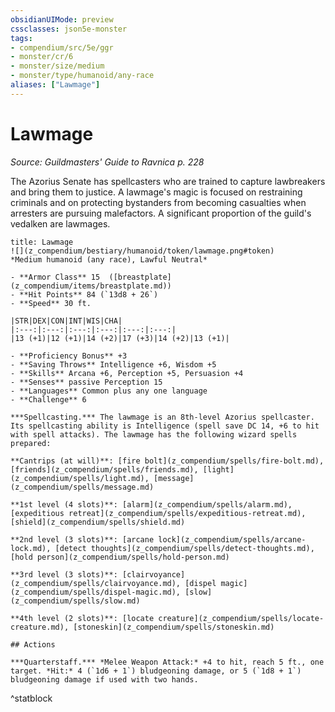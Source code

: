 ```yaml
---
obsidianUIMode: preview
cssclasses: json5e-monster
tags:
- compendium/src/5e/ggr
- monster/cr/6
- monster/size/medium
- monster/type/humanoid/any-race
aliases: ["Lawmage"]
---
```

# Lawmage
*Source: Guildmasters' Guide to Ravnica p. 228*  

The Azorius Senate has spellcasters who are trained to capture lawbreakers and bring them to justice. A lawmage's magic is focused on restraining criminals and on protecting bystanders from becoming casualties when arresters are pursuing malefactors. A significant proportion of the guild's vedalken are lawmages.

```ad-statblock
title: Lawmage
![](z_compendium/bestiary/humanoid/token/lawmage.png#token)
*Medium humanoid (any race), Lawful Neutral*

- **Armor Class** 15  ([breastplate](z_compendium/items/breastplate.md))
- **Hit Points** 84 (`13d8 + 26`)
- **Speed** 30 ft.

|STR|DEX|CON|INT|WIS|CHA|
|:---:|:---:|:---:|:---:|:---:|:---:|
|13 (+1)|12 (+1)|14 (+2)|17 (+3)|14 (+2)|13 (+1)|

- **Proficiency Bonus** +3
- **Saving Throws** Intelligence +6, Wisdom +5
- **Skills** Arcana +6, Perception +5, Persuasion +4
- **Senses** passive Perception 15
- **Languages** Common plus any one language
- **Challenge** 6

***Spellcasting.*** The lawmage is an 8th-level Azorius spellcaster. Its spellcasting ability is Intelligence (spell save DC 14, +6 to hit with spell attacks). The lawmage has the following wizard spells prepared:

**Cantrips (at will)**: [fire bolt](z_compendium/spells/fire-bolt.md), [friends](z_compendium/spells/friends.md), [light](z_compendium/spells/light.md), [message](z_compendium/spells/message.md)

**1st level (4 slots)**: [alarm](z_compendium/spells/alarm.md), [expeditious retreat](z_compendium/spells/expeditious-retreat.md), [shield](z_compendium/spells/shield.md)

**2nd level (3 slots)**: [arcane lock](z_compendium/spells/arcane-lock.md), [detect thoughts](z_compendium/spells/detect-thoughts.md), [hold person](z_compendium/spells/hold-person.md)

**3rd level (3 slots)**: [clairvoyance](z_compendium/spells/clairvoyance.md), [dispel magic](z_compendium/spells/dispel-magic.md), [slow](z_compendium/spells/slow.md)

**4th level (2 slots)**: [locate creature](z_compendium/spells/locate-creature.md), [stoneskin](z_compendium/spells/stoneskin.md)

## Actions

***Quarterstaff.*** *Melee Weapon Attack:* +4 to hit, reach 5 ft., one target. *Hit:* 4 (`1d6 + 1`) bludgeoning damage, or 5 (`1d8 + 1`) bludgeoning damage if used with two hands.
```
^statblock